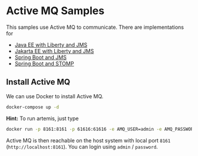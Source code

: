 # Active MQ Samples

This samples use Active MQ to communicate. There are implementations for

- [Java EE with Liberty and JMS](java-ee)
- [Jakarta EE with Liberty and JMS](jakarta-ee)
- [Spring Boot and JMS](spring-jms)
- [Spring Boot and STOMP](stomp)

## Install Active MQ

We can use Docker to install Active MQ.

```bash
docker-compose up -d
```

**Hint:** To run artemis, just type

```bash
docker run -p 8161:8161 -p 61616:61616 -e AMQ_USER=admin -e AMQ_PASSWORD=password --name artemis quay.io/artemiscloud/activemq-artemis-broker:latest
```

Active MQ is then reachable on the host system with local port `8161` (`http://localhost:8161`).
You can login using `admin` / `password`.
